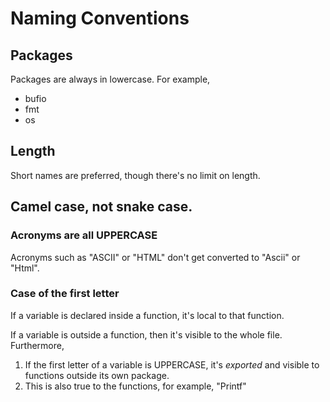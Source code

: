 # Naming Conventions

## Packages

Packages are always in lowercase.  For example,
   * bufio
   * fmt
   * os

## Length

Short names are preferred, though there's no limit on length.

## Camel case, not snake case.

### Acronyms are all UPPERCASE

Acronyms such as "ASCII" or "HTML" don't get converted to "Ascii" or "Html".

### Case of the first letter 

If a variable is declared inside a function, it's local to that function.

If a variable is outside a function, then it's visible to the whole file.  Furthermore,
   1. If the first letter of a variable is UPPERCASE, it's *exported* and visible to functions 
outside its own package.
   2. This is also true to the functions, for example, "Printf"



